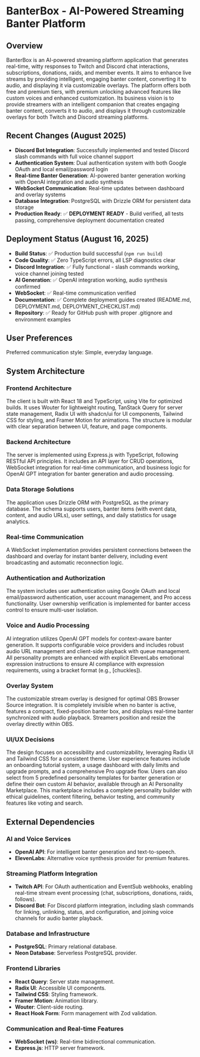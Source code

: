 # BanterBox - AI-Powered Streaming Banter Platform

## Overview
BanterBox is an AI-powered streaming platform application that generates real-time, witty responses to Twitch and Discord chat interactions, subscriptions, donations, raids, and member events. It aims to enhance live streams by providing intelligent, engaging banter content, converting it to audio, and displaying it via customizable overlays. The platform offers both free and premium tiers, with premium unlocking advanced features like custom voices and enhanced customization. Its business vision is to provide streamers with an intelligent companion that creates engaging banter content, converts it to audio, and displays it through customizable overlays for both Twitch and Discord streaming platforms.

## Recent Changes (August 2025)
- **Discord Bot Integration**: Successfully implemented and tested Discord slash commands with full voice channel support
- **Authentication System**: Dual authentication system with both Google OAuth and local email/password login
- **Real-time Banter Generation**: AI-powered banter generation working with OpenAI integration and audio synthesis
- **WebSocket Communication**: Real-time updates between dashboard and overlay systems
- **Database Integration**: PostgreSQL with Drizzle ORM for persistent data storage
- **Production Ready**: ✅ **DEPLOYMENT READY** - Build verified, all tests passing, comprehensive deployment documentation created

## Deployment Status (August 16, 2025)
- **Build Status**: ✅ Production build successful (`npm run build`)
- **Code Quality**: ✅ Zero TypeScript errors, all LSP diagnostics clear
- **Discord Integration**: ✅ Fully functional - slash commands working, voice channel joining tested
- **AI Generation**: ✅ OpenAI integration working, audio synthesis confirmed
- **WebSocket**: ✅ Real-time communication verified
- **Documentation**: ✅ Complete deployment guides created (README.md, DEPLOYMENT.md, DEPLOYMENT_CHECKLIST.md)
- **Repository**: ✅ Ready for GitHub push with proper .gitignore and environment examples

## User Preferences
Preferred communication style: Simple, everyday language.

## System Architecture

### Frontend Architecture
The client is built with React 18 and TypeScript, using Vite for optimized builds. It uses Wouter for lightweight routing, TanStack Query for server state management, Radix UI with shadcn/ui for UI components, Tailwind CSS for styling, and Framer Motion for animations. The structure is modular with clear separation between UI, feature, and page components.

### Backend Architecture
The server is implemented using Express.js with TypeScript, following RESTful API principles. It includes an API layer for CRUD operations, WebSocket integration for real-time communication, and business logic for OpenAI GPT integration for banter generation and audio processing.

### Data Storage Solutions
The application uses Drizzle ORM with PostgreSQL as the primary database. The schema supports users, banter items (with event data, content, and audio URLs), user settings, and daily statistics for usage analytics.

### Real-time Communication
A WebSocket implementation provides persistent connections between the dashboard and overlay for instant banter delivery, including event broadcasting and automatic reconnection logic.

### Authentication and Authorization
The system includes user authentication using Google OAuth and local email/password authentication, user account management, and Pro access functionality. User ownership verification is implemented for banter access control to ensure multi-user isolation.

### Voice and Audio Processing
AI integration utilizes OpenAI GPT models for context-aware banter generation. It supports configurable voice providers and includes robust audio URL management and client-side playback with queue management. All personality prompts are enhanced with explicit ElevenLabs emotional expression instructions to ensure AI compliance with expression requirements, using a bracket format (e.g., [chuckles]).

### Overlay System
The customizable stream overlay is designed for optimal OBS Browser Source integration. It is completely invisible when no banter is active, features a compact, fixed-position banter box, and displays real-time banter synchronized with audio playback. Streamers position and resize the overlay directly within OBS.

### UI/UX Decisions
The design focuses on accessibility and customizability, leveraging Radix UI and Tailwind CSS for a consistent theme. User experience features include an onboarding tutorial system, a usage dashboard with daily limits and upgrade prompts, and a comprehensive Pro upgrade flow. Users can also select from 5 predefined personality templates for banter generation or define their own custom AI behavior, available through an AI Personality Marketplace. This marketplace includes a complete personality builder with ethical guidelines, content filtering, behavior testing, and community features like voting and search.

## External Dependencies

### AI and Voice Services
- **OpenAI API**: For intelligent banter generation and text-to-speech.
- **ElevenLabs**: Alternative voice synthesis provider for premium features.

### Streaming Platform Integration
- **Twitch API**: For OAuth authentication and EventSub webhooks, enabling real-time stream event processing (chat, subscriptions, donations, raids, follows).
- **Discord Bot**: For Discord platform integration, including slash commands for linking, unlinking, status, and configuration, and joining voice channels for audio banter playback.

### Database and Infrastructure
- **PostgreSQL**: Primary relational database.
- **Neon Database**: Serverless PostgreSQL provider.

### Frontend Libraries
- **React Query**: Server state management.
- **Radix UI**: Accessible UI components.
- **Tailwind CSS**: Styling framework.
- **Framer Motion**: Animation library.
- **Wouter**: Client-side routing.
- **React Hook Form**: Form management with Zod validation.

### Communication and Real-time Features
- **WebSocket (ws)**: Real-time bidirectional communication.
- **Express.js**: HTTP server framework.